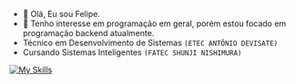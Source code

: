 - 👋 Olá, Eu sou Felipe.
- 👀 Tenho interesse em programação em geral, porém estou focado em programação backend atualmente.
- Técnico em Desenvolvimento de Sistemas `(ETEC ANTÔNIO DEVISATE)`
- Cursando Sistemas Inteligentes `(FATEC SHUNJI NISHIMURA)`

[![My Skills](https://skillicons.dev/icons?i=dart,flutter,java,mysql,go,php)](https://skillicons.dev)
